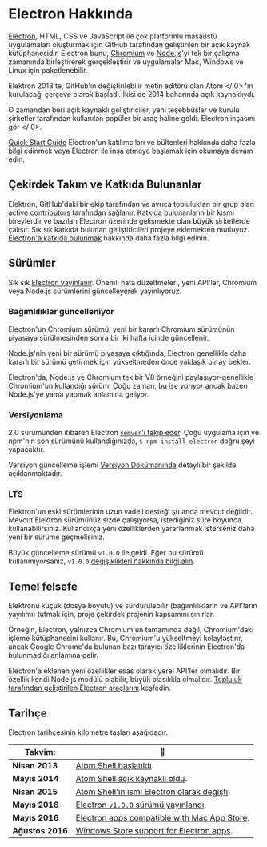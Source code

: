 # Electron Hakkında

[Electron](https://electronjs.org), HTML, CSS ve JavaScript ile çok platformlu masaüstü uygulamaları oluşturmak için GitHub tarafından geliştirilen bir açık kaynak kütüphanesidir. Electron bunu, [Chromium](https://www.chromium.org/Home) ve [Node.js](https://nodejs.org)'yi tek bir çalışma zamanında birleştirerek gerçekleştirir ve uygulamalar Mac, Windows ve Linux için paketlenebilir.

Elektron 2013'te, GitHub'ın değiştirilebilir metin editörü olan  Atom </ 0> 'ın kurulacağı çerçeve olarak başladı. İkisi de 2014 baharında açık kaynaklıydı.</p> 

O zamandan beri açık kaynaklı geliştiriciler, yeni teşebbüsler ve kurulu şirketler tarafından kullanılan popüler bir araç haline geldi.  Electron inşasını gör </ 0>.</p> 

[Quick Start Guide](quick-start.md) Electron'un katılımcıları ve bültenleri hakkında daha fazla bilgi edinmek veya Electron ile inşa etmeye başlamak için okumaya devam edin.

## Çekirdek Takım ve Katkıda Bulunanlar

Elektron, GitHub'daki bir ekip tarafından ve ayrıca topluluktan bir grup olan [active contributors](https://github.com/electron/electron/graphs/contributors) tarafından sağlanır. Katkıda bulunanların bir kısmı bireylerdir ve bazıları Electron üzerinde gelişmekte olan büyük şirketlerde çalışır. Sık sık katkıda bulunan geliştiricileri projeye eklemekten mutluyuz. [Electron'a katkıda bulunmak](https://github.com/electron/electron/blob/master/CONTRIBUTING.md) hakkında daha fazla bilgi edinin.

## Sürümler

Sık sık [Electron yayınlanır](https://github.com/electron/electron/releases). Önemli hata düzeltmeleri, yeni API'lar, Chromium veya Node.js sürümlerini güncelleyerek yayınlıyoruz.

### Bağımlılıklar güncelleniyor

Electron'un Chromium sürümü, yeni bir kararlı Chromium sürümünün piyasaya sürülmesinden sonra bir iki hafta içinde güncellenir.

Node.js'nin yeni bir sürümü piyasaya çıktığında, Electron genellikle daha kararlı bir sürümü getirmek için yükseltmeden önce yaklaşık bir ay bekler.

Electron'da, Node.js ve Chromium tek bir V8 örneğini paylaşıyor-genellikle Chromium'un kullandığı sürüm. Çoğu zaman, bu *işe yarıyor* ancak bazen Node.js'ye yama yapmak anlamına geliyor.

### Versiyonlama

2.0 sürümünden itibaren Electron [`semver`'i takip eder](https://semver.org). Çoğu uygulama için ve npm'nin son sürümünü kullandığınızda, `$ npm install electron` doğru şeyi yapacaktır.

Versiyon güncelleme işlemi [Versiyon Dökümanında](electron-versioning.md) detaylı bir şekilde açıklanmaktadır.

### LTS

Elektron'un eski sürümlerinin uzun vadeli desteği şu anda mevcut değildir. Mevcut Elektron sürümünüz sizde çalışıyorsa, istediğiniz süre boyunca kullanabilirsiniz. Kullandıkça yeni özelliklerden yararlanmak isterseniz daha yeni bir sürüme geçmelisiniz.

Büyük güncelleme sürümü `v1.0.0` ile geldi. Eğer bu sürümü kullanmıyorsanız, `v1.0.0` [değişiklikleri hakkında bilgi alın](https://electronjs.org/blog/electron-1-0).

## Temel felsefe

Elektronu küçük (dosya boyutu) ve sürdürülebilir (bağımlılıkların ve API'ların yayılımı) tutmak için, proje çekirdek projenin kapsamını sınırlar.

Örneğin, Electron, yalnızca Chromium'un tamamında değil, Chromium'daki işleme kütüphanesini kullanır. Bu, Chromium'u yükseltmeyi kolaylaştırır, ancak Google Chrome'da bulunan bazı tarayıcı özelliklerinin Electron'da bulunmadığı anlamına gelir.

Electron'a eklenen yeni özellikler esas olarak yerel API'ler olmalıdır. Bir özellik kendi Node.js modülü olabilir, büyük olasılıkla olmalıdır. [Topluluk tarafından geliştirilen Electron araçlarını](https://electronjs.org/community) keşfedin.

## Tarihçe

Electron tarihçesinin kilometre taşları aşağıdadır.

| Takvim:          | :tada:                                                                                                         |
| ---------------- | -------------------------------------------------------------------------------------------------------------- |
| **Nisan 2013**   | [Atom Shell başlatıldı](https://github.com/electron/electron/commit/6ef8875b1e93787fa9759f602e7880f28e8e6b45). |
| **Mayıs 2014**   | [Atom Shell açık kaynaklı oldu](https://blog.atom.io/2014/05/06/atom-is-now-open-source.html).                 |
| **Nisan 2015**   | [Atom Shell'in ismi Electron olarak değişti](https://github.com/electron/electron/pull/1389).                  |
| **Mayıs 2016**   | [Electron `v1.0.0` sürümü yayınlandı](https://electronjs.org/blog/electron-1-0).                               |
| **Mayıs 2016**   | [Electron apps compatible with Mac App Store](mac-app-store-submission-guide.md).                              |
| **Ağustos 2016** | [Windows Store support for Electron apps](windows-store-guide.md).                                             |